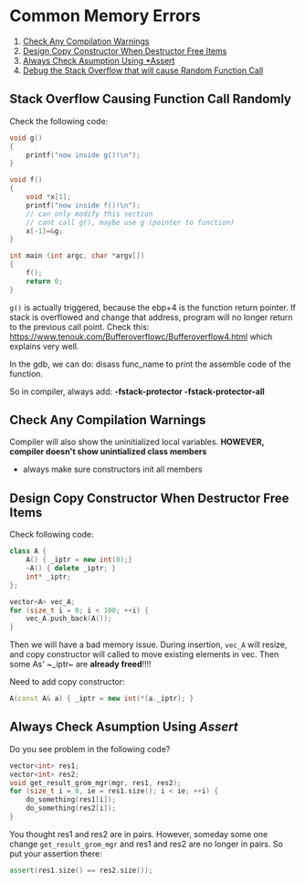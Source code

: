 # Common Memory Errors
1. [Check Any Compilation Warnings](#Check-Any-Compilation-Warnings)
2. [Design Copy Constructor When Destructor Free Items](#Design-Copy-Constructor-When-Destructor-Free-Items)
3. [Always Check Asumption Using *Assert](#Always-Check-Asumption-Using-*Assert)
4. [Debug the Stack Overflow that will cause Random Function Call](#stackoverflow)

## <a name="stackoverflow"/>Stack Overflow Causing Function Call Randomly
Check the following code:

```c++
void g()
{
    printf("now inside g()!\n");
}

void f()
{   
    void *x[1];
    printf("now inside f()!\n");
    // can only modify this section
    // cant call g(), maybe use g (pointer to function)
    x[-1]=&g;
}

int main (int argc, char *argv[])
{
    f();
    return 0;
}
```
`g()` is actually triggered, because the ebp+4 is the function return pointer. If stack is overflowed and change that address, program will no longer return to the previous call point. Check this: https://www.tenouk.com/Bufferoverflowc/Bufferoverflow4.html which explains very well. 

In the gdb, we can do: disass func_name to print the assemble code of the function.

So in compiler, always add: **-fstack-protector -fstack-protector-all** 


## Check Any Compilation Warnings

Compiler will also show the uninitialized local variables.
**HOWEVER, compiler doesn't show unintialized class members**

- always make sure constructors init all members

## Design Copy Constructor When Destructor Free Items

Check following code:

```c++
class A {
	A() { _iptr = new int(0);}
	~A() { delete _iptr; }
	int* _iptr;
};

vector<A> vec_A;
for (size_t i = 0; i < 100; ++i) {
	vec_A.push_back(A());
}
```

Then we will have a bad memory issue. During insertion, `vec_A` will resize, and copy constructor will called to move existing elements in vec. Then some As' ~_iptr~ are **already freed**!!!!

Need to add copy constructor:
```c++
A(const A& a) { _iptr = new int(*(a._iptr); }
```

## Always Check Asumption Using *Assert*

Do you see problem in the following code? 
```c++
vector<int> res1;
vector<int> res2;
void get_result_grom_mgr(mgr, res1, res2);
for (size_t i = 0, ie = res1.size(); i < ie; ++i) {
	do_something(res1[i]);
	do_something(res2[i]);
}
```
You thought res1 and res2 are in pairs. However, someday some one change `get_result_grom_mgr` and res1 and res2 are no longer in pairs. So put your assertion there:

```c++
assert(res1.size() == res2.size());
```
